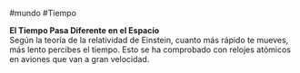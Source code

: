 #mundo #Tiempo

**El Tiempo Pasa Diferente en el Espacio**  
Según la teoría de la relatividad de Einstein, cuanto más rápido te mueves, más lento percibes el tiempo. Esto se ha comprobado con relojes atómicos en aviones que van a gran velocidad.

